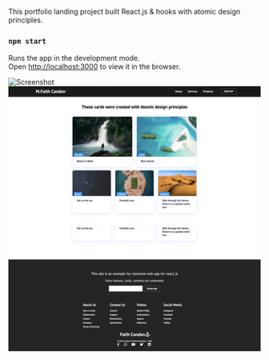 This portfolio landing project built React.js & hooks with atomic design principles.
### `npm start`

Runs the app in the development mode.<br />
Open [http://localhost:3000](http://localhost:3000) to view it in the browser.

![Screenshot](screenshot1.png)
![Screenshot](screenshot2.png)
![Screenshot](screenshot3.png)
